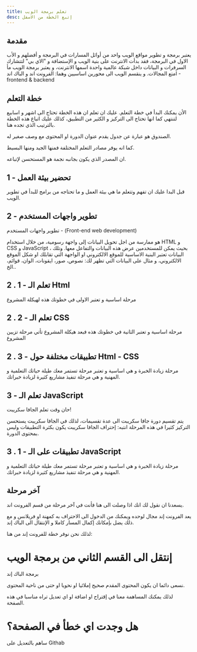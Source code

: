 ```yaml
---
title: تعلم برمجة الويب
desc: إتبع الخطة من الاسفل
---
```

## مقدمة
يعتبر برمجة و تطوير مواقع الويب واحد من أوائل المسارات في البرمجة و أفضلهم و الأب الاول في البرمجة، فقد بدأت الانترنت على بنية الويب و الإستضافة و "الاي بي" لتتشارك السرفرات و البيانات داخل شبكة عالمية واحدة اسمها الانترنت، و يعتبر برمجة الويب مأ امتع المجالات.
و ينقسم الويب الى محورين اساسيين وهما: الفرونت اند و الباك اند - frontend & backend

## خطة التعلم
الأن يمكنك البدأ في خطة التعلم.
عليك ان تعلم ان هذه الخطة تحتاج الى اشهر و اسابيع لتنتهي كما انها تحتاج الى التركيز و الكثير من التطبيق، كذلك عليك اتباع هذه الخطة بالترتيب الذي تجده هنا.

<Note>
الصندوق هو عبارة عن جدول يقدم عنوان الدورة او المحتوى مع وصف صغير له.

كما انه يوفر مصادر التعلم المختلفة فمنها الجيد ومنها البسيط.

ان المصدر الذي يكون بجانبه نجمة هو المستحسن لإتباعه.

</Note>

## 1 - تحضير بيئة العمل
قبل البدا عليك ان تفهم وتتعلم ما هي بيئة العمل و ما تحتاجه من برامج للبدأ في تطوير الويب.

<WebWorkEnvironment></WebWorkEnvironment>

## 2 - تطوير واجهات المستخدم
تطوير واجهات المستخدم - (Front-end web development)

هو ممارسة من اجل تحويل البيانات إلى واجهة رسومية، من خلال استخدام HTML و CSS و JavaScript ، بحيث يمكن للمستخدمين عرض هذه البيانات والتفاعل معها.
وتلك البيانات تعتبر البنية الاساسية للموقع الالكتروني او الواجهة التي تقابلك او شكل الموقع الالكتروني، و مثال على البيانات التي تظهر لك: نصوص، صور، ايقونات، الوان، قوائم، ..الخ

## 2 . 1 - تعلم الـ Html
مرحلة اساسية و تعتبر الاولى في خطوتك هذه لهيكلة المشروع

<LearnHtml></LearnHtml>

## 2 .  2 - تعلم الـ CSS
مرحلة اساسية و تعتبر الثانية في خطوتك هذه فبعد هيكلة المشروع تأتي مرحلة تزيين المشروع

<LearnCss></LearnCss>

##  2 . 3  -  تطبيقات مختلفة حول Html - CSS
مرحلة زيادة الخبرة و هي اساسية و تعتبر مرحلة تستمر معك طيلة حياتك التعلمية و المهنية و هي مرحلة تنفيذ مشاريع كثيرة لزيادة خبراتك.

<AppsHtmlCss></AppsHtmlCss>

## 3 - تعلم الـ JavaScript
حان وقت تعلم الجافا سكريبت!

<Note>
  يتم تقسيم دورة جافا سكريبت الى عدة تقسيمات، لذلك في الجافا سكريبت يستحسن التركيز كثيرا في هذه المرحلة
</Note>

<Alert>
  انتبه: إحتراف الجافا سكريبت يكون بكثرة التطبيقات وليس بمحتوى الدورة.
</Alert>

<LearnJavaScript></LearnJavaScript>

## 3 . 1 - تطبيقات على الـ JavaScript
مرحلة زيادة الخبرة و هي اساسية و تعتبر مرحلة تستمر معك طيلة حياتك التعلمية و المهنية و هي مرحلة تنفيذ مشاريع كثيرة لزيادة خبراتك.

<AppsJavaScript></AppsJavaScript>

## آخر مرحلة

يسعدنا ان نقول لك انك اذا وصلت الى هنا فأنت في آخر مرحلة من قسم الفرونت اند.

يعد الفرونت إند مجال لوحده ويمكنك من الدخول الى الاحتراف به كمهنة او فريلانس و مع ذلك يضل بإمكانك إكمال المسار كاملا و الإنتقال الى الباك إند.

لذلك نحن نوفر خطة للفرونت إند من هنا:

<ToNext link="/">

# إنتقل الى القسم الثاني من برمجة الويب
 برمجة الباك إند

</ToNext>

<Note>

نسعى دائما ان يكون المحتوى المقدم صحيح إملائيا او نحويا او حتى من ناحية المحتوى.

لذلك يمكنك المساهمة معنا في إقتراح او اضافة او اي تعديل تراه مناسبا في هذه الصفحة.

</Note>

<EditPage link="https://github.com/marj3i/marj3i.github.io/blob/main/content/programming/learn_web.md">

# هل وجدت اي خطأ في الصفحة؟

 ساهم بالتعديل على Githab

</EditPage>
